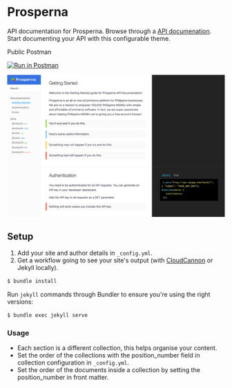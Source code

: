 # Prosperna

API documentation for Prosperna. Browse through a [API documenation](https://docs.prosperna.com/).
Start documenting your API with this configurable theme.

Public Postman

[![Run in Postman](https://run.pstmn.io/button.svg)](https://god.gw.postman.com/run-collection/22726848-d4428d72-2968-4fef-8ccb-4ce88e7177c9?action=collection%2Ffork&collection-url=entityId%3D22726848-d4428d72-2968-4fef-8ccb-4ce88e7177c9%26entityType%3Dcollection%26workspaceId%3Df139785f-cdb6-4a6d-b3c1-77d3e522e4a2)

![screenshot](images/_screenshot.png)

## Setup

1. Add your site and author details in `_config.yml`.
2. Get a workflow going to see your site's output (with [CloudCannon](https://app.cloudcannon.com/) or Jekyll locally).

```bash
$ bundle install
```

Run `jekyll` commands through Bundler to ensure you're using the right versions:

```bash
$ bundle exec jekyll serve
```

### Usage

- Each section is a different collection, this helps organise your content.
- Set the order of the collections with the position_number field in collection configuration in `_config.yml`.
- Set the order of the documents inside a collection by setting the position_number in front matter.
